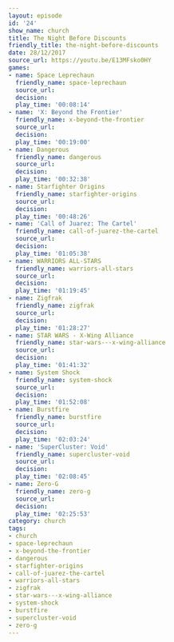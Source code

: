 ```yaml
---
layout: episode
id: '24'
show_name: church
title: The Night Before Discounts
friendly_title: the-night-before-discounts
date: 28/12/2017
source_url: https://youtu.be/E13MFsko0HY
games:
- name: Space Leprechaun
  friendly_name: space-leprechaun
  source_url: 
  decision: 
  play_time: '00:08:14'
- name: 'X: Beyond the Frontier'
  friendly_name: x-beyond-the-frontier
  source_url: 
  decision: 
  play_time: '00:19:00'
- name: Dangerous
  friendly_name: dangerous
  source_url: 
  decision: 
  play_time: '00:32:38'
- name: Starfighter Origins
  friendly_name: starfighter-origins
  source_url: 
  decision: 
  play_time: '00:48:26'
- name: 'Call of Juarez: The Cartel'
  friendly_name: call-of-juarez-the-cartel
  source_url: 
  decision: 
  play_time: '01:05:38'
- name: WARRIORS ALL-STARS
  friendly_name: warriors-all-stars
  source_url: 
  decision: 
  play_time: '01:19:45'
- name: Zigfrak
  friendly_name: zigfrak
  source_url: 
  decision: 
  play_time: '01:28:27'
- name: STAR WARS - X-Wing Alliance
  friendly_name: star-wars---x-wing-alliance
  source_url: 
  decision: 
  play_time: '01:41:32'
- name: System Shock
  friendly_name: system-shock
  source_url: 
  decision: 
  play_time: '01:52:08'
- name: Burstfire
  friendly_name: burstfire
  source_url: 
  decision: 
  play_time: '02:03:24'
- name: 'SuperCluster: Void'
  friendly_name: supercluster-void
  source_url: 
  decision: 
  play_time: '02:08:45'
- name: Zero-G
  friendly_name: zero-g
  source_url: 
  decision: 
  play_time: '02:25:53'
category: church
tags:
- church
- space-leprechaun
- x-beyond-the-frontier
- dangerous
- starfighter-origins
- call-of-juarez-the-cartel
- warriors-all-stars
- zigfrak
- star-wars---x-wing-alliance
- system-shock
- burstfire
- supercluster-void
- zero-g
---
```

